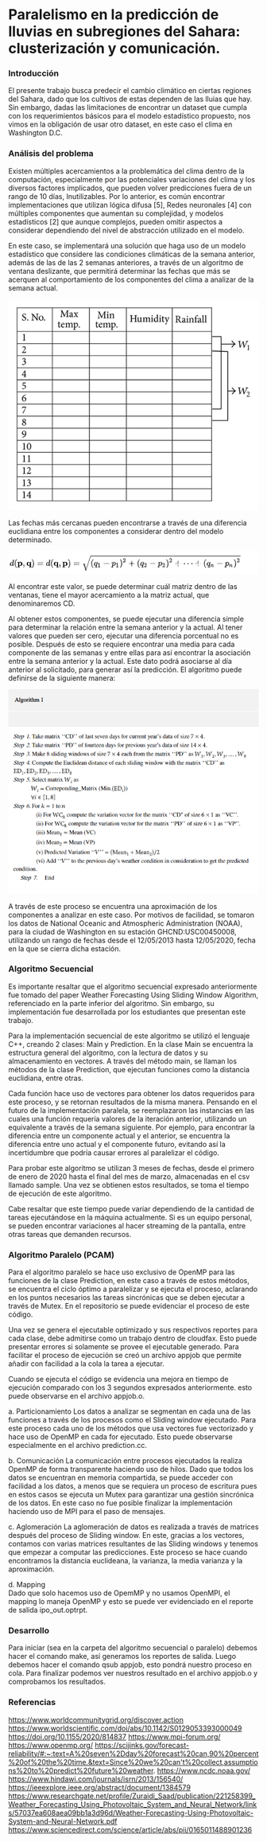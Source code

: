 # Paralelismo en la predicción de lluvias en subregiones del Sahara: clusterización y comunicación.

### Introducción
El presente trabajo busca predecir el cambio climático en ciertas regiones del Sahara, dado que los cultivos de estas dependen de las lluias que hay. Sin embargo, dadas las limitaciones de encontrar un dataset que cumpla con los requerimientos básicos para el modelo estadístico propuesto, nos vimos en la obligación de usar otro dataset, en este caso el clima en Washington D.C.

### Análisis del problema
Existen múltiples acercamientos a la problemática del clima dentro de la computación, especialmente por las potenciales variaciones del clima y los diversos factores implicados, que pueden volver predicciones fuera de un rango de 10 días, Inutilizables. Por lo anterior, es común encontrar implementaciones que utilizan lógica difusa [5], Redes neuronales [4] con múltiples componentes que aumentan su complejidad, y modelos estadísticos [2] que aunque complejos, pueden omitir aspectos a considerar dependiendo del nivel de abstracción utilizado en el modelo.

En este caso, se implementará una solución que haga uso de un modelo estadístico que considere las condiciones climáticas de la semana anterior, además de las de las 2 semanas anteriores, a través de un algoritmo de ventana deslizante, que permitirá determinar las fechas que más se acerquen al comportamiento de los componentes del clima a analizar de la semana actual.

![](img/slidingwindow.jpg)

Las fechas más cercanas pueden encontrarse a través de una diferencia euclidiana entre los componentes a considerar dentro del modelo determinado. 

![](img/euclideandistance.png)

Al encontrar este valor, se puede determinar cuál matriz dentro de las ventanas, tiene el mayor acercamiento a la matriz actual, que denominaremos CD. 

Al obtener estos componentes, se puede ejecutar una diferencia simple para determinar la relación entre la semana anterior y la actual. Al tener valores que pueden ser cero, ejecutar una diferencia porcentual no es posible. Después de esto se requiere encontrar una media para cada componente de las semanas y entre ellas para así encontrar la asociación entre la semana anterior y la actual. Este dato podrá asociarse al día anterior al solicitado, para generar así la predicción. El algoritmo puede definirse de la siguiente manera:

![](img/algorithm.png) 

A través de este proceso se encuentra una aproximación de los componentes a analizar en este caso. Por motivos de facilidad, se tomaron los datos de National Oceanic and Atmospheric Administration (NOAA), para la ciudad de Washington en su estación GHCND:USC00450008, utilizando un rango de fechas desde el 12/05/2013 hasta 12/05/2020, fecha en la que se cierra dicha estación.

### Algoritmo Secuencial
Es importante resaltar que el algoritmo secuencial expresado anteriormente fue tomado del paper Weather Forecasting Using Sliding Window Algorithm, referenciado en la parte inferior del algoritmo. Sin embargo, su implementación fue desarrollada por los estudiantes que presentan este trabajo.

Para la implementación secuencial de este algoritmo se utilizó el lenguaje C++, creando 2 clases: Main y Prediction. En la clase Main se encuentra la estructura general del algoritmo, con la lectura de datos y su almacenamiento en vectores. A través del método main, se llaman los métodos de la clase Prediction, que ejecutan funciones como la distancia euclidiana, entre otras. 

Cada función hace uso de vectores para obtener los datos requeridos para este proceso, y se retornan resultados de la misma manera. Pensando en el futuro de la implementación paralela, se reemplazaron las instancias en las cuales una función requería valores de la iteración anterior, utilizando un equivalente a través de la semana siguiente. Por ejemplo, para encontrar la diferencia entre un componente actual y el anterior, se encuentra la diferencia entre uno actual y el componente futuro, evitando así la incertidumbre que podría causar errores al paralelizar el código.

Para probar este algoritmo se utilizan 3 meses de fechas, desde el primero de enero de 2020 hasta el final del mes de marzo, almacenadas en el csv llamado sample. Una vez se obtienen estos resultados, se toma el tiempo de ejecución de este algoritmo.

Cabe resaltar que este tiempo puede variar dependiendo de la cantidad de tareas ejecutándose en la máquina actualmente. Si es un equipo personal, se pueden encontrar variaciones al hacer streaming de la pantalla, entre otras tareas que demanden recursos.

### Algoritmo Paralelo (PCAM)
Para el algoritmo paralelo se hace uso exclusivo de OpenMP para las funciones de la clase Prediction, en este caso a través de estos métodos, se encuentra el ciclo óptimo a paralelizar y se ejecuta el proceso, aclarando en los puntos necesarios las tareas sincrónicas que se deben ejecutar a través de Mutex. En el repositorio se puede evidenciar el proceso de este código.

Una vez se genera el ejecutable optimizado y sus respectivos reportes para cada clase, debe admitirse como un trabajo dentro de cloudfax. Esto puede presentar errores si solamente se provee el ejecutable generado. Para facilitar el proceso de ejecución se creó un archivo appjob que permite añadir con facilidad a la cola la tarea a ejecutar.

Cuando se ejecuta el código se evidencia una mejora en tiempo de ejecución comparado con los 3 segundos expresados anteriormente. esto puede observarse en el archivo appjob.o<id del job>.

a. Particionamiento
Los datos a analizar se segmentan en cada una de las funciones a través de los procesos como el Sliding window ejecutado. Para este proceso cada uno de los métodos que usa vectores fue vectorizado y hace uso de OpenMP en cada for ejecutado. Esto puede observarse especialmente en el archivo prediction.cc.

b. Comunicación
La comunicación entre procesos ejecutados la realiza OpenMP de forma transparente haciendo uso de hilos. Dado que todos los datos se encuentran en memoria compartida, se puede acceder con facilidad a los datos, a menos que se requiera un proceso de escritura pues en estos casos se ejecuta un Mutex para garantizar una gestión sincrónica de los datos. En este caso no fue posible finalizar la implementación haciendo uso de MPI para el paso de mensajes.

c. Aglomeración
La aglomeración de datos es realizada a través de matrices después del proceso de Sliding window. En este, gracias a los vectores, contamos con varias matrices resultantes de las Sliding windows y tenemos que empezar a computar las predicciones. Este proceso se hace cuando encontramos la distancia euclideana, la varianza, la media varianza y la aproximación.

d. Mapping  
Dado que solo hacemos uso de OpemMP y no usamos OpenMPI, el mapping lo maneja OpenMP y esto se puede ver evidenciado en el reporte de salida ipo_out.optrpt.

### Desarrollo
Para iniciar (sea en la carpeta del algoritmo secuencial o paralelo) debemos hacer el comando make, así generamos los reportes de salida. Luego debemos hacer el comando qsub appjob, esto pondrá nuestro proceso en cola. Para finalizar podemos ver nuestros resultado en el archivo appjob.o<id del job> y comprobamos los resultados.

### Referencias
https://www.worldcommunitygrid.org/discover.action
https://www.worldscientific.com/doi/abs/10.1142/S0129053393000049
https://doi.org/10.1155/2020/814837
https://www.mpi-forum.org/ 
https://www.openmp.org/ 
https://scijinks.gov/forecast-reliability/#:~:text=A%20seven%2Dday%20forecast%20can,90%20percent%20of%20the%20time.&text=Since%20we%20can't%20collect,assumptions%20to%20predict%20future%20weather.
https://www.ncdc.noaa.gov/ 
https://www.hindawi.com/journals/isrn/2013/156540/
https://ieeexplore.ieee.org/abstract/document/1384579
https://www.researchgate.net/profile/Zuraidi_Saad/publication/221258399_Weather_Forecasting_Using_Photovoltaic_System_and_Neural_Network/links/57037ea608aea09bb1a3d96d/Weather-Forecasting-Using-Photovoltaic-System-and-Neural-Network.pdf
https://www.sciencedirect.com/science/article/abs/pii/0165011488901236
